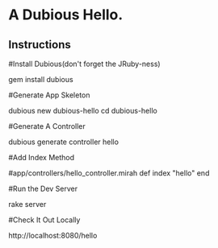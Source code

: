 A Dubious Hello.
=================

Instructions
-------------

#Install Dubious(don't forget the JRuby-ness)

   gem install dubious

#Generate App Skeleton

   dubious new dubious-hello
   cd dubious-hello

#Generate A Controller

   dubious generate controller hello

#Add Index Method

   #app/controllers/hello_controller.mirah
   def index
     "hello"
   end

#Run the Dev Server

   rake server

#Check It Out Locally

   http://localhost:8080/hello

